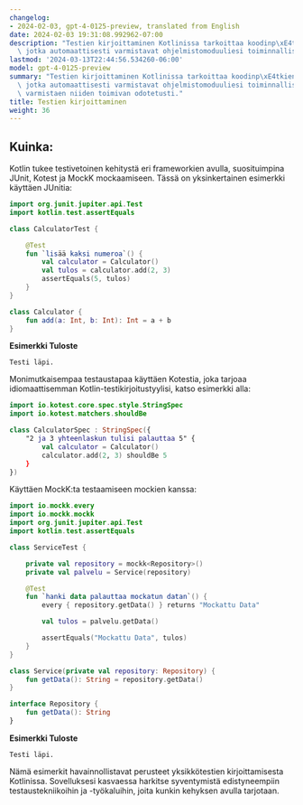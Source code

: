 ```yaml
---
changelog:
- 2024-02-03, gpt-4-0125-preview, translated from English
date: 2024-02-03 19:31:08.992962-07:00
description: "Testien kirjoittaminen Kotlinissa tarkoittaa koodinp\xE4tkien rakentamista,\
  \ jotka automaattisesti varmistavat ohjelmistomoduuliesi toiminnallisen\u2026"
lastmod: '2024-03-13T22:44:56.534260-06:00'
model: gpt-4-0125-preview
summary: "Testien kirjoittaminen Kotlinissa tarkoittaa koodinp\xE4tkien rakentamista,\
  \ jotka automaattisesti varmistavat ohjelmistomoduuliesi toiminnallisen oikeellisuuden,\
  \ varmistaen niiden toimivan odotetusti."
title: Testien kirjoittaminen
weight: 36
---
```


## Kuinka:
Kotlin tukee testivetoinen kehitystä eri frameworkien avulla, suosituimpina JUnit, Kotest ja MockK mockaamiseen. Tässä on yksinkertainen esimerkki käyttäen JUnitia:

```kotlin
import org.junit.jupiter.api.Test
import kotlin.test.assertEquals

class CalculatorTest {

    @Test
    fun `lisää kaksi numeroa`() {
        val calculator = Calculator()
        val tulos = calculator.add(2, 3)
        assertEquals(5, tulos)
    }
}

class Calculator {
    fun add(a: Int, b: Int): Int = a + b
}
```

**Esimerkki Tuloste**

```text
Testi läpi.
```

Monimutkaisempaa testaustapaa käyttäen Kotestia, joka tarjoaa idiomaattisemman Kotlin-testikirjoitustyylisi, katso esimerkki alla:

```kotlin
import io.kotest.core.spec.style.StringSpec
import io.kotest.matchers.shouldBe

class CalculatorSpec : StringSpec({
    "2 ja 3 yhteenlaskun tulisi palauttaa 5" {
        val calculator = Calculator()
        calculator.add(2, 3) shouldBe 5
    }
})
```

Käyttäen MockK:ta testaamiseen mockien kanssa:

```kotlin
import io.mockk.every
import io.mockk.mockk
import org.junit.jupiter.api.Test
import kotlin.test.assertEquals

class ServiceTest {

    private val repository = mockk<Repository>()
    private val palvelu = Service(repository)

    @Test
    fun `hanki data palauttaa mockatun datan`() {
        every { repository.getData() } returns "Mockattu Data"

        val tulos = palvelu.getData()

        assertEquals("Mockattu Data", tulos)
    }
}

class Service(private val repository: Repository) {
    fun getData(): String = repository.getData()
}

interface Repository {
    fun getData(): String
}
```

**Esimerkki Tuloste**

```text
Testi läpi.
```

Nämä esimerkit havainnollistavat perusteet yksikkötestien kirjoittamisesta Kotlinissa. Sovelluksesi kasvaessa harkitse syventymistä edistyneempiin testaustekniikoihin ja -työkaluihin, joita kunkin kehyksen avulla tarjotaan.
